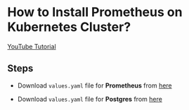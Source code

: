 # How to Install Prometheus on Kubernetes Cluster?

[YouTube Tutorial](https://youtu.be/)

## Steps

- Download `values.yaml` file for **Prometheus** from [here](https://github.com/prometheus-community/helm-charts/tree/main/charts/kube-prometheus-stack)

- Download `values.yaml` file for **Postgres** from [here](https://github.com/bitnami/charts/tree/master/bitnami/postgresql)